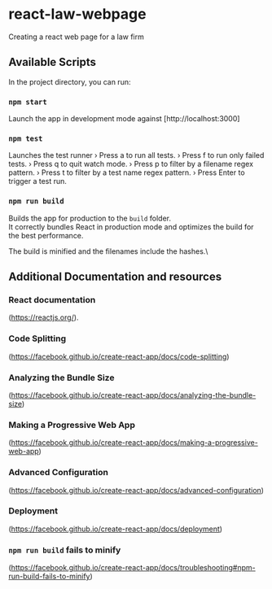 # react-law-webpage
Creating a react web page for a law firm

## Available Scripts

In the project directory, you can run:
### `npm start`
Launch the app in development mode against [http://localhost:3000]

### `npm test`
Launches the test runner 
 › Press a to run all tests.
 › Press f to run only failed tests.
 › Press q to quit watch mode.
 › Press p to filter by a filename regex pattern.
 › Press t to filter by a test name regex pattern.
 › Press Enter to trigger a test run.

### `npm run build`
Builds the app for production to the `build` folder.\
It correctly bundles React in production mode and optimizes the build for the best performance.

The build is minified and the filenames include the hashes.\

## Additional Documentation and resources

### React documentation
(https://reactjs.org/).

### Code Splitting
(https://facebook.github.io/create-react-app/docs/code-splitting)

### Analyzing the Bundle Size
(https://facebook.github.io/create-react-app/docs/analyzing-the-bundle-size)
### Making a Progressive Web App
(https://facebook.github.io/create-react-app/docs/making-a-progressive-web-app)
### Advanced Configuration
(https://facebook.github.io/create-react-app/docs/advanced-configuration)

### Deployment
(https://facebook.github.io/create-react-app/docs/deployment)

### `npm run build` fails to minify
(https://facebook.github.io/create-react-app/docs/troubleshooting#npm-run-build-fails-to-minify)
